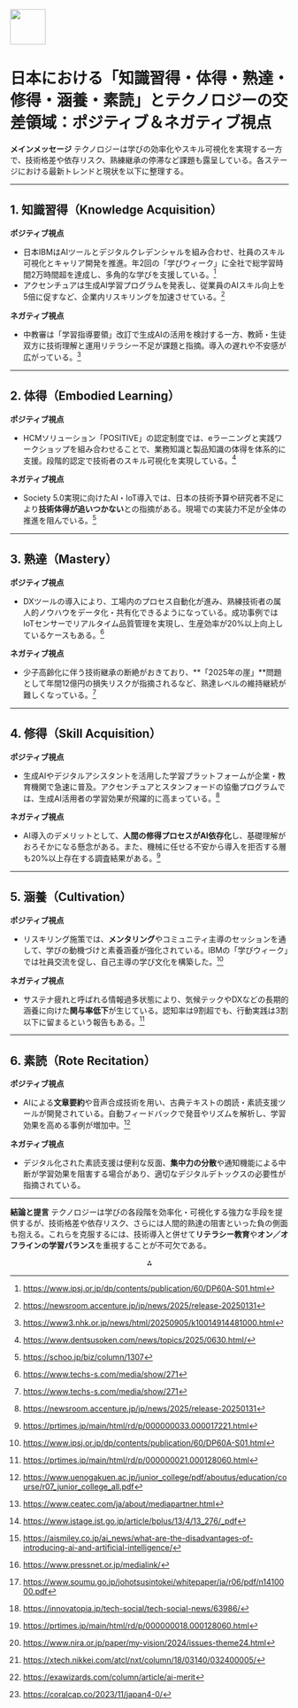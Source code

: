 <img src="https://r2cdn.perplexity.ai/pplx-full-logo-primary-dark%402x.png" style="height:64px;margin-right:32px"/>

# 日本における「知識習得・体得・熟達・修得・涵養・素読」とテクノロジーの交差領域：ポジティブ＆ネガティブ視点

**メインメッセージ**
テクノロジーは学びの効率化やスキル可視化を実現する一方で、技術格差や依存リスク、熟練継承の停滞など課題も露呈している。各ステージにおける最新トレンドと現状を以下に整理する。

***

## 1. 知識習得（Knowledge Acquisition）

**ポジティブ視点**

- 日本IBMはAIツールとデジタルクレデンシャルを組み合わせ、社員のスキル可視化とキャリア開発を推進。年2回の「学びウィーク」に全社で総学習時間2万時間超を達成し、多角的な学びを支援している。[^1]
- アクセンチュアは生成AI学習プログラムを発表し、従業員のAIスキル向上を5倍に促すなど、企業内リスキリングを加速させている。[^2]

**ネガティブ視点**

- 中教審は「学習指導要領」改訂で生成AIの活用を検討する一方、教師・生徒双方に技術理解と運用リテラシー不足が課題と指摘。導入の遅れや不安感が広がっている。[^3]

***

## 2. 体得（Embodied Learning）

**ポジティブ視点**

- HCMソリューション「POSITIVE」の認定制度では、eラーニングと実践ワークショップを組み合わせることで、業務知識と製品知識の体得を体系的に支援。段階的認定で技術者のスキル可視化を実現している。[^4]

**ネガティブ視点**

- Society 5.0実現に向けたAI・IoT導入では、日本の技術予算や研究者不足により**技術体得が追いつかない**との指摘がある。現場での実装力不足が全体の推進を阻んでいる。[^5]

***

## 3. 熟達（Mastery）

**ポジティブ視点**

- DXツールの導入により、工場内のプロセス自動化が進み、熟練技術者の属人的ノウハウをデータ化・共有化できるようになっている。成功事例ではIoTセンサーでリアルタイム品質管理を実現し、生産効率が20%以上向上しているケースもある。[^6]

**ネガティブ視点**

- 少子高齢化に伴う技術継承の断絶がおきており、**「2025年の崖」**問題として年間12億円の損失リスクが指摘されるなど、熟達レベルの維持継続が難しくなっている。[^6]

***

## 4. 修得（Skill Acquisition）

**ポジティブ視点**

- 生成AIやデジタルアシスタントを活用した学習プラットフォームが企業・教育機関で急速に普及。アクセンチュアとスタンフォードの協働プログラムでは、生成AI活用者の学習効果が飛躍的に高まっている。[^2]

**ネガティブ視点**

- AI導入のデメリットとして、**人間の修得プロセスがAI依存化**し、基礎理解がおろそかになる懸念がある。また、機械に任せる不安から導入を拒否する層も20%以上存在する調査結果がある。[^7]

***

## 5. 涵養（Cultivation）

**ポジティブ視点**

- リスキリング施策では、**メンタリング**やコミュニティ主導のセッションを通して、学びの動機づけと素養涵養が強化されている。IBMの「学びウィーク」では社員交流を促し、自己主導の学び文化を構築した。[^1]

**ネガティブ視点**

- サステナ疲れと呼ばれる情報過多状態により、気候テックやDXなどの長期的涵養に向けた**関与率低下**が生じている。認知率は9割超でも、行動実践は3割以下に留まるという報告もある。[^8]

***

## 6. 素読（Rote Recitation）

**ポジティブ視点**

- AIによる**文章要約**や音声合成技術を用い、古典テキストの朗読・素読支援ツールが開発されている。自動フィードバックで発音やリズムを解析し、学習効果を高める事例が増加中。[^9]

**ネガティブ視点**

- デジタル化された素読支援は便利な反面、**集中力の分散**や通知機能による中断が学習効果を阻害する場合があり、適切なデジタルデトックスの必要性が指摘されている。

***

**結論と提言**
テクノロジーは学びの各段階を効率化・可視化する強力な手段を提供するが、技術格差や依存リスク、さらには人間的熟達の阻害といった負の側面も抱える。これらを克服するには、技術導入と併せて**リテラシー教育**や**オン／オフラインの学習バランス**を重視することが不可欠である。
<span style="display:none">[^10][^11][^12][^13][^14][^15][^16][^17][^18][^19][^20]</span>

<div style="text-align: center">⁂</div>

[^1]: https://www.ipsj.or.jp/dp/contents/publication/60/DP60A-S01.html

[^2]: https://newsroom.accenture.jp/jp/news/2025/release-20250131

[^3]: https://www3.nhk.or.jp/news/html/20250905/k10014914481000.html

[^4]: https://www.dentsusoken.com/news/topics/2025/0630.html/

[^5]: https://schoo.jp/biz/column/1307

[^6]: https://www.techs-s.com/media/show/271

[^7]: https://prtimes.jp/main/html/rd/p/000000033.000017221.html

[^8]: https://prtimes.jp/main/html/rd/p/000000021.000128060.html

[^9]: https://www.uenogakuen.ac.jp/junior_college/pdf/aboutus/education/course/r07_junior_college_all.pdf

[^10]: https://www.ceatec.com/ja/about/mediapartner.html

[^11]: https://www.jstage.jst.go.jp/article/bplus/13/4/13_276/_pdf

[^12]: https://aismiley.co.jp/ai_news/what-are-the-disadvantages-of-introducing-ai-and-artificial-intelligence/

[^13]: https://www.pressnet.or.jp/medialink/

[^14]: https://www.soumu.go.jp/johotsusintokei/whitepaper/ja/r06/pdf/n1410000.pdf

[^15]: https://innovatopia.jp/tech-social/tech-social-news/63986/

[^16]: https://prtimes.jp/main/html/rd/p/000000018.000128060.html

[^17]: https://www.nira.or.jp/paper/my-vision/2024/issues-theme24.html

[^18]: https://xtech.nikkei.com/atcl/nxt/column/18/03140/032400005/

[^19]: https://exawizards.com/column/article/ai-merit

[^20]: https://coralcap.co/2023/11/japan4-0/

